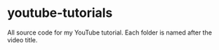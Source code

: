 # youtube-tutorials

All source code for my YouTube tutorial. Each folder is named after the video title.
